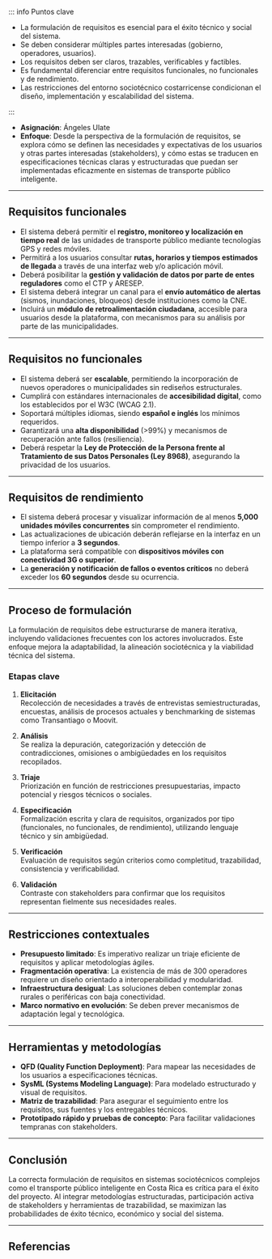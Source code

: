 ::: info Puntos clave

- La formulación de requisitos es esencial para el éxito técnico y social del sistema.
- Se deben considerar múltiples partes interesadas (gobierno, operadores, usuarios).
- Los requisitos deben ser claros, trazables, verificables y factibles.
- Es fundamental diferenciar entre requisitos funcionales, no funcionales y de rendimiento.
- Las restricciones del entorno sociotécnico costarricense condicionan el diseño, implementación y escalabilidad del sistema.

:::

- **Asignación**: Ángeles Ulate  
- **Enfoque**: Desde la perspectiva de la formulación de requisitos, se explora cómo se definen las necesidades y expectativas de los usuarios y otras partes interesadas (stakeholders), y cómo estas se traducen en especificaciones técnicas claras y estructuradas que puedan ser implementadas eficazmente en sistemas de transporte público inteligente.

---

## Requisitos funcionales

- El sistema deberá permitir el **registro, monitoreo y localización en tiempo real** de las unidades de transporte público mediante tecnologías GPS y redes móviles.
- Permitirá a los usuarios consultar **rutas, horarios y tiempos estimados de llegada** a través de una interfaz web y/o aplicación móvil.
- Deberá posibilitar la **gestión y validación de datos por parte de entes reguladores** como el CTP y ARESEP.
- El sistema deberá integrar un canal para el **envío automático de alertas** (sismos, inundaciones, bloqueos) desde instituciones como la CNE.
- Incluirá un **módulo de retroalimentación ciudadana**, accesible para usuarios desde la plataforma, con mecanismos para su análisis por parte de las municipalidades.

---

## Requisitos no funcionales

- El sistema deberá ser **escalable**, permitiendo la incorporación de nuevos operadores o municipalidades sin rediseños estructurales.
- Cumplirá con estándares internacionales de **accesibilidad digital**, como los establecidos por el W3C (WCAG 2.1).
- Soportará múltiples idiomas, siendo **español e inglés** los mínimos requeridos.
- Garantizará una **alta disponibilidad** (>99%) y mecanismos de recuperación ante fallos (resiliencia).
- Deberá respetar la **Ley de Protección de la Persona frente al Tratamiento de sus Datos Personales (Ley 8968)**, asegurando la privacidad de los usuarios.

---

## Requisitos de rendimiento

- El sistema deberá procesar y visualizar información de al menos **5,000 unidades móviles concurrentes** sin comprometer el rendimiento.
- Las actualizaciones de ubicación deberán reflejarse en la interfaz en un tiempo inferior a **3 segundos**.
- La plataforma será compatible con **dispositivos móviles con conectividad 3G o superior**.
- La **generación y notificación de fallos o eventos críticos** no deberá exceder los **60 segundos** desde su ocurrencia.

---

## Proceso de formulación

La formulación de requisitos debe estructurarse de manera iterativa, incluyendo validaciones frecuentes con los actores involucrados. Este enfoque mejora la adaptabilidad, la alineación sociotécnica y la viabilidad técnica del sistema.

### Etapas clave

1. **Elicitación**  
   Recolección de necesidades a través de entrevistas semiestructuradas, encuestas, análisis de procesos actuales y benchmarking de sistemas como Transantiago o Moovit.

2. **Análisis**  
   Se realiza la depuración, categorización y detección de contradicciones, omisiones o ambigüedades en los requisitos recopilados.

3. **Triaje**  
   Priorización en función de restricciones presupuestarias, impacto potencial y riesgos técnicos o sociales.

4. **Especificación**  
   Formalización escrita y clara de requisitos, organizados por tipo (funcionales, no funcionales, de rendimiento), utilizando lenguaje técnico y sin ambigüedad.

5. **Verificación**  
   Evaluación de requisitos según criterios como completitud, trazabilidad, consistencia y verificabilidad.

6. **Validación**  
   Contraste con stakeholders para confirmar que los requisitos representan fielmente sus necesidades reales.

---

## Restricciones contextuales

- **Presupuesto limitado**: Es imperativo realizar un triaje eficiente de requisitos y aplicar metodologías ágiles.
- **Fragmentación operativa**: La existencia de más de 300 operadores requiere un diseño orientado a interoperabilidad y modularidad.
- **Infraestructura desigual**: Las soluciones deben contemplar zonas rurales o periféricas con baja conectividad.
- **Marco normativo en evolución**: Se deben prever mecanismos de adaptación legal y tecnológica.

---

## Herramientas y metodologías

- **QFD (Quality Function Deployment)**: Para mapear las necesidades de los usuarios a especificaciones técnicas.
- **SysML (Systems Modeling Language)**: Para modelado estructurado y visual de requisitos.
- **Matriz de trazabilidad**: Para asegurar el seguimiento entre los requisitos, sus fuentes y los entregables técnicos.
- **Prototipado rápido y pruebas de concepto**: Para facilitar validaciones tempranas con stakeholders.

---

## Conclusión

La correcta formulación de requisitos en sistemas sociotécnicos complejos como el transporte público inteligente en Costa Rica es crítica para el éxito del proyecto. Al integrar metodologías estructuradas, participación activa de stakeholders y herramientas de trazabilidad, se maximizan las probabilidades de éxito técnico, económico y social del sistema.

---

## Referencias

<Citation doi="10.1007/978-3-030-81159-4" />  
<Citation doi="10.1007/978-3-662-69204-2" />  
<Citation doi="10.1007/978-3-031-62194-9" />
<Citation doi="10.1007/978-3-031-57327-9" />
